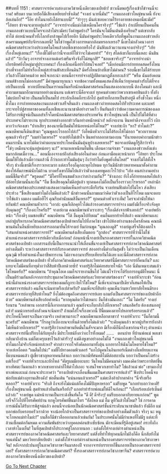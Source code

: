 ##บทที่ 1151 : ศาสตราจารย์ควบสองภาควิชาหนึ่งเดียวของเป่ยต้า!
ชาวเน็ตพอรู้เรื่องเข้าก็ขำจนฉี่จะราด!
พริบตา บนเวยป๋อก็มีเสียงเหยียบย่ำซ้ำเติม!
“จางเย่ นายนี่มัน!”
“งานแถลงข่าวใหญ่ขนาดนี้ ยังจะล้อเล่นอีก!”
“โอ๊ย ทำไมนายถึงได้ฮาแบบนี้!”
“ฮ่าๆๆๆ ฉันล่ะชอบความไร้ยางอายของหมอนี่ชะมัด!”
“ไอ้หยา ขำจนจะตายอยู่แล้ว!”
“อาจารย์จางนี่แม่งไม่เหมือนใครจริงๆ!”
“ใช่แล้ว ถ้าเปลี่ยนเป็นคนอื่น งานแถลงข่าวแบบนี้ใครจะกล้าไม่ระมัดระวังคำพูดบ้าง? ใครมันจะไม่ตื่นเต้นตึงเครียด? แต่เขากลับทำได้ ต่อหน้าคนทั่วทั้งโลกยังกล้าพูดไปเรื่อยอีก นี่มันคำพูดประโยคเดียวกับที่พูดในงานแถลงข่าวหลังสงครามมนุษย์กับจักรกลเลยนี่! ไม่ใช่ว่าพูดให้วงการหมากล้อมหรอกเหรอ? นี่เขาไม่กลัวคนวงการคณิตศาสตร์ระหว่างประเทศโมโหแล้วลบชื่อเขาออกหรือไง! ฉันฟังแล้วผวาแทนจางเย่จริงๆ!”
“เฮ้ย เรื่องใหญ่เลยนะ!”
“เรื่องขี้โม้ยิ่งกว่านี้จางเย่ก็ใช่ว่าจะไม่เคยทำ!”
“ฮ่าๆ สไตล์เขาก็แบบนี้แหละ ฉันชินแล้ว!”
“ถ้าวันๆ อาจารย์จางเอาแต่เคร่งขรึมจริงจังก็ไม่สนุกสิ!”
“ชอบเขาจริงๆ!”
“อาจารย์จางนำเกียรติยศยิ่งใหญ่มาสู่ประเทศนะ! เรื่องเล็กแค่นี้อย่าไปสนใจเลย!”
“เมื่อก่อนมีการถ่ายทอดสดครั้งไหนบ้างที่จางเย่ไม่ทำเรื่องใหญ่สะท้านฟ้าสะเทือนดิน? มีครั้งไหนบ้างที่เขาไม่ด่าคน? รอบนี้เขาไม่ได้ร่ายบทกวีแล้วก็ไม่ด่าคนด้วย พอใจเถอะน่า ตอนนี้อาจารย์จางปฏิบัติตามกฎตั้งเยอะแล้ว!”
“พรืด ฉันแย้งคอมเมนต์ข้างบนไม่ออกเลย!”
มีคำพูดมาทุกแนว จากข้อความทั้งหมดแสดงให้เห็นว่าทุกคนต่างรับได้ที่จางเย่เป็นแบบนี้  หากเปลี่ยนเป็นดาราคนอื่นหรือนักคณิตศาสตร์คนอื่นแสดงออกแบบนี้ ต้องโดนด่า และมีคำถามตามมาอีกมากมายอย่างแน่นอน แต่เพราะนี่คือจางเย่ ทุกคนต่างพบว่าพวกเขาเคยชินแล้ว ทั้งยังไม่แปลกใจด้วย เป็นลมก็เป็นลมไป กระอักเลือดก็กระอักไป สุดท้ายก็กลายเป็นขำอยู่ดี
ครึ่งชั่วโมง
หนึ่งชั่วโมง
การถ่ายทอดสดงานแถลงข่าวเสร็จสิ้นแล้ว
งานแถลงข่าวถ่ายทอดสดไปทั่วประเทศ และแพร่กระจายไปสู่สายตาของคนทั้งเอเชียและนานาชาติอย่างรวดเร็ว
ยืนยันแล้วว่าข้อความคาดการณ์ของเดลได้รับการพิสูจน์เป็นผลสำเร็จโดยนักคณิตศาสตร์ของประเทศจีน ข่าวใหญ่ขนาดนี้ เป็นไปไม่ได้ที่ต่างประเทศจะไม่รายงาน ทุกประเทศต่างออกข่าวกันอย่างหนักหน่วง!
หลังจบงาน
ซินหย่าดึงจางเย่ไว้ เบิกตากว้างจ้องเขา “ปากเสียๆ ของนายนี่เปิดมันให้น้อยหน่อยได้ไหม?”
จางเย่ชะงัก “หา? ทำไมล่ะ?”
คณบดีพานก็เดินเข้ามา “คุณพูดอะไรออกไปล่ะ!”
วังอี้หมิงหัวเราะไม่ได้ร้องไห้ไม่ออก “พวกเรายอมคุณแล้วจริงๆ!”
“ผมทำไมเหรอ?” จางเย่ยังไม่เข้าใจ
ซินหย่ากลอกตามองบน “ที่นายตอบคำถามนักข่าวคนแรกนั่น นายไม่คิดว่าคำตอบนายประโยคนั้นมันคุ้นหูบ้างเลยเหรอ?”
พอจางเย่คิดดูก็รู้สึกว่าจริง “ใช่ๆ เหมือนจะคุ้นอยู่หน่อยๆ นะ!”
หานเหอเหนียนยิ้มขื่น เตือนความจำเขา “งานแถลงข่าวหลังแข่งหมากล้อมเมื่อวาน…”
ตอนนี้เองจางเย่ถึงส่งเสียงอ๋อในลำคอ ก่อนเอามือแตะหน้าผาก “ไอ้หยา ประโยคนี้ผมใช้ไปแล้วเมื่อวานแล้วนี่ ก็ว่าเถอะทำไมมันคุ้นๆ ถึงว่าทำไมยิ่งพูดยิ่งลื่นไหล!” จางเย่ไม่ได้ตั้งใจจริงๆ ช่วงนี้เขามีเรื่องราวเยอะมาก แต่ละเรื่องก็ฉุกละหุกไปหมด ทุกวันมีนักข่าวหลายคนมาตั้งคำถาม ต้องให้สัมภาษณ์นับไม่ถ้วน บางครั้งเขาก็ลืมไปแล้วว่าตัวเองเคยพูดอะไรไว้บ้าง “เฮ้อ คนสง่างามอย่างผมนี่ขี้ลืมจริง!”
“พรูดดด!”
“มีใครที่ไหนชมตัวเองว่าสง่างามกัน?”
“ช่างเถอะ ยังไงก็ถ่ายทอดสดไปแล้ว ปล่อยไปตามนั้นละกัน”
“อืม ชื่อเสียงคุณไม่ดีอยู่แล้ว ทุกคนคงไม่ถือเป็นเรื่องราวอะไรหรอก”
เหล่านักคณิตศาสตร์ของประเทศต่างแสดงความคิดเห็นอย่างกระตือรือร้น
จางเย่ทนฟังต่อไปไม่ไหว ส่งเสียงประท้วง “ชื่อเสียงผมทำไมถึงไม่ดีแล้วล่ะ? นักข่าวคนนั้นถามผมว่าคิดว่าตัวเองเป็นฮีโร่ไหม ผมจะตอบว่าใช่แล้ว ผมเอง ผมคือฮีโร่ คุณรีบคำนับผมสิงั้นเหรอ?”
ทุกคนต่างหัวเราะลั่น!
ใครจะคำนับให้นายกันฟะ!
คณบดีพานหัวเราะ “เอาล่ะ คุณก็เลิกคุยโวได้แล้วรองศาสตราจารย์จาง ผมยังมีเรื่องจริงจังคุยกับคุณอยู่”
“เรื่องอะไรครับ?” จางเย่ถาม
คณบดีพานหัวเราะฮาๆ “เรื่องดีส่งจากฟ้าเลยล่ะ!”
จางเย่พยักหน้า “เรื่องดีๆ ผมชอบฟัง”
คณบดีพาน “ได้ งั้นคุณไปกับผม”
คนอื่นแยกย้ายไปแล้ว คณบดีพานและเหล่าผู้บริหารภาควิชาคณิตศาสตร์ของเป่ยต้าพากันไปที่ภาควิชา เข้าไปห้องทำงานของใครสักคน คณบดีพานค้นในลิ้นชักหยิบเอกสารออกมายื่นให้จางเย่ ยิ้มก่อนพูด “คุณลองดูสิ”
จางเย่ดูเสร็จก็ต้องตกใจ “เสนอตำแหน่งศาสตราจารย์?”
คณบดีพานส่งเสียงอืมตอบ “ถูกต้อง”
ศาสตราจารย์ที่ว่านี้ไม่ใช่ตำแหน่งรองศาสตราจารย์เดียวกับเมื่อก่อน!
ก่อนหน้านี้จางเย่เป็นรองศาสตราจารย์ในภาควิชาคณิตศาสตร์ของเป่ยต้า เอกสารฉบับนี้เป็นการแนะนำให้เลื่อนขั้นจางเย่เป็นศาสตราจารย์ภาควิชาคณิตศาสตร์อย่างเต็มตัว ระหว่างศาสตราจารย์กับรองศาสตราจารย์ สองอย่างนี้ต่างกันสุดขั้ว ไม่ว่าจะเป็นเงินเดือน คุณวุฒิ หรือตำแหน่งในอาชีพการงาน ไม่อาจเอามาเปรียบเทียบกันได้เลย และนี่คือศาสตราจารย์ภาควิชาคณิตศาสตร์ของเป่ยต้า ทั่วทั้งภาควิชาคณิตศาสตร์และวิทยาศาสตร์นี้มีศาสตราจารย์กี่คนกัน? และแทบจะไม่มีคนที่อายุต่ำกว่าสี่สิบห้าปีเลยด้วยซ้ำ!
จางเย่รู้สึกไม่ค่อยสบายใจนัก “เอ่อ นี่มันเหมาะสมแล้วใช่ไหมครับ?”
คณบดีพาน “ถ้าคุณโอเค ผมก็จะรายงานขึ้นไป ไม่แน่ใจว่าจะได้รับการอนุมัติไหมนะ นี่เป็นมติร่วมกันหลังจากการประชุมภาควิชาคณิตศาสตร์และวิทยาศาสตร์ของเรา”
จางเย่หัวเราะขำ “ก่อนหน้านี้ตำแหน่งรองศาสตราจารย์ของผมก็ถูกระงับไว้ใช่ไหม? นี่เพิ่งจะผ่านมาปีเดียวก็เสนอให้เป็นศาสตราจารย์แล้ว คนอื่นจะนินทาหรือเปล่าครับ? ผมเพิ่งจะยี่สิบห้า คุณเห็นว่ามหาวิทยาลัยไหนมีรองศาสตราจารย์อายุยี่สิบห้าไหม? ยิ่งไม่ต้องพูดถึงศาสตราจารย์เลย แถมยังเป็นศาสตราจารย์ของเป่ยต้าอีกด้วย”
คณบดีพานส่งเสียงอ้อคำหนึ่ง “หากคุณคิดว่าไม่เหมาะ งั้นก็ช่างมันเถอะ”
“ไม่ ไม่ครับ” จางเย่ร้อนรน “เหล่าพาน เอกสารนี้ก็เอาออกมาแล้ว คุณยังจะเก็บกลับไปอีกเหรอ? เสนอสิครับ ต้องเสนออยู่แล้ว! ผมน่ะเหรอยังกลัวคนจะนินทา? ถ้าผมใส่ใจเรื่องพวกนี้ ปีนี้ผมคงตายไปหลายร้อยรอบแล้ว!” ประโยคนี้โคตรจะเป็นความจริง
เหล่าพานเรอะ?
คณบดีพานเหลือกตาขาว!
จางเย่หัวเราะ “งั้นก็ตามนี้นะครับ!”
คณบดีพาน “ก็รอดูว่าเบื้องบนจะเห็นด้วยหรือไม่แล้วล่ะ”
“ระดับคุณแล้ว พวกผู้บริหารยังกล้าไม่เห็นด้วยอีกเหรอ?” จางเย่รู้สึกว่าเหล่าพานยึดมั่นในสัจจะมาก มีเรื่องดีก็นึกถึงเขาก่อนจริงๆ ตำแหน่งศาสตราจารย์นี้เปรียบได้กับทุกสิ่ง มีประโยชน์ยิ่งกว่าอะไรทั้งหมด!
……
 
ตอนบ่าย
ที่บ้านพ่อแม่
พอเขากลับมาถึงบ้าน แม่ก็ตะครุบเขาไว้แล้วด่ารัวๆ!
แม่ดึงหูเขาอย่างอดไม่ได้ “งานแถลงข่าวใหญ่ขนาดนี้ ทำไมแกไม่จริงจังหน่อยล่ะหา? คำกล่าวจากใจยังคัดลอกมาทั้งดุ้น แกอยากให้ฉันโมโหตายใช่ไหม?”
จางเย่เหงื่อตก “ผมลืมไปน่ะ”
แม่ชี้ไปทางคอมพิวเตอร์ “แกไปดูคนในอินเทอร์เน็ตต่างก็เหยียบแกจนบี้แบนหมดแล้ว ผู้เชี่ยวชาญหลายคนก็ด่าแก บอกว่าแกมีทัศนคติไม่ดีต่อสถาบัน บอกว่าเป็นคนโง่สร้างแต่เรื่อง!”
จางเย่หัวเราะและยักไหล่ “ศัตรูผมมีเยอะแยะ วันไหนไม่มีคนมาด่า ผมคงคิดว่าพระอาทิตย์ขึ้นทางทิศตะวันตกแล้ว พวกเขาอยากด่าก็ให้ด่าไปเถอะ จะสนใจพวกเขาทำไม? ใช่แล้วแม่ พ่อ” เขามองไปทางพ่อและแม่ ก่อนจะประกาศว่า “ทางเป่ยต้าจะเลื่อนขั้นผมเป็นศาสตราจารย์แล้ว!”
ฟังประโยคนี้จบ พ่อกับแม่ต่างอุทานเสียงดัง!
พ่อตื่นเต้น “แน่นอนแล้วเหรอ?”
แม่ตะลึงอ้าปากตาค้าง “นี่จริงหรือหลอก?”
จางเย่หัวเราะ “จริงสิ ถึงจะยังไม่แน่แต่ก็คงไม่มีปัญหาหรอก”
แม่รีบพูด “แกอย่าบอกว่าคงสิ! เรื่องใหญ่ขนาดนี้ สุดท้ายแล้วยืนยันหรือยัง? แกอย่าทำร้ายพ่อแม่ให้ดีใจเก้อนะ!”
“เกือบร้อยเปอร์เซ็นต์แล้วล่ะ” จางเย่พูด
แม่หน้าบานเป็นกระด้งขึ้นทันใด “ดี ดี! ดีจริงๆ! แม่รีบบอกตากับยายแกก่อน!” พูดเสร็จก็วิ่งไปที่โทรศัพท์บ้าน ยกหูโทรศัพท์ขึ้นมาโทร “ฮัลโหล แม่ อื้ม ดูทีวีแล้วใช่ไหม? ใช่ การคาดการณ์นั้นได้รับการพิสูจน์แล้ว ตอนนี้จางน้อยเป็นนักคณิตศาสตร์ชั้นนำระดับนานาชาติแล้ว ยังมีอีก แม่บอกพ่อกับครอบครัวเราด้วย จางน้อยใกล้จะเป็นศาสตราจารย์ของเป่ยต้าอย่างเต็มตัวแล้ว จริงๆ นะ หนูจะโกหกแม่ทำไมล่ะ!”
บนสื่อก็มีข่าวลือออกมาแล้วเช่นกัน!
ในประเทศนั้นไม่มีกำแพงที่ไม่มีรู แต่ละที่ล้วนเชื่อมต่อกันหมด ความสัมพันธ์ระหว่างบุคคลค่อนข้างซับซ้อน มักจะมีคนที่รู้ดีอยู่เสมอ!
กระทั่งถึงเวลาห้าโมงเย็น!
ในที่สุดเป่ยต้าก็ประกาศสู่โลกภายนอก : แต่งตั้งให้จางเย่ดำรงตำแหน่งเป็นศาสตราจารย์ของภาควิชาคณิตศาสตร์และวิทยาศาสตร์!
แต่สิ่งที่ทำให้ทุกคนนึกไม่ถึงก็คือ นี่กลับยังไม่จบแค่นั้น!
มหาวิทยาลัยเป่ยต้า : แต่งตั้งให้จางเย่ดำรงตำแหน่งเป็นรองศาสตราจารย์ของภาควิชาภาษาจีน!
หลังจากปะปนอยู่ในภาควิชาภาษาจีนมาสองปี จากอาจารย์บรรยายก็ขึ้นกลายเป็นรองศาสตราจารย์เลย?
ทั้งศาสตราจารย์ภาควิชาคณิตศาสตร์?
ทั้งรองศาสตราจารย์ภาควิชาภาษาจีน?
ศาสตราจารย์ควบสองภาควิชาเพียงหนึ่งเดียวของเป่ยต้า?
 
 
 


[Go To Next Chapter]( ./252.md)